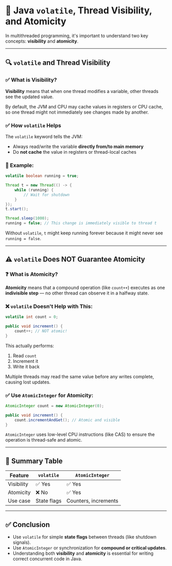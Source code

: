 
# 🧵 Java `volatile`, Thread Visibility, and Atomicity

In multithreaded programming, it's important to understand two key concepts: **visibility** and **atomicity**.

---

## 🔍 `volatile` and Thread Visibility

### ✅ What is Visibility?

**Visibility** means that when one thread modifies a variable, other threads see the updated value.

By default, the JVM and CPU may cache values in registers or CPU cache, so one thread might not immediately see changes made by another.

### ✅ How `volatile` Helps

The `volatile` keyword tells the JVM:
- Always read/write the variable **directly from/to main memory**
- Do **not cache** the value in registers or thread-local caches

### 📌 Example:

```java
volatile boolean running = true;

Thread t = new Thread(() -> {
    while (running) {
        // Wait for shutdown
    }
});
t.start();

Thread.sleep(1000);
running = false; // This change is immediately visible to thread t
```

Without `volatile`, `t` might keep running forever because it might never see `running = false`.

---

## ⚠️ `volatile` Does NOT Guarantee Atomicity

### ❓ What is Atomicity?

**Atomicity** means that a compound operation (like `count++`) executes as one **indivisible step** — no other thread can observe it in a halfway state.

### ❌ `volatile` Doesn't Help with This:

```java
volatile int count = 0;

public void increment() {
    count++; // NOT atomic!
}
```

This actually performs:
1. Read `count`
2. Increment it
3. Write it back

Multiple threads may read the same value before any writes complete, causing lost updates.

### ✅ Use `AtomicInteger` for Atomicity:

```java
AtomicInteger count = new AtomicInteger(0);

public void increment() {
    count.incrementAndGet(); // Atomic and visible
}
```

`AtomicInteger` uses low-level CPU instructions (like CAS) to ensure the operation is thread-safe and atomic.

---

## 🧠 Summary Table

| Feature    | `volatile`       | `AtomicInteger`         |
|------------|------------------|--------------------------|
| Visibility | ✅ Yes           | ✅ Yes                  |
| Atomicity  | ❌ No            | ✅ Yes                  |
| Use case   | State flags      | Counters, increments     |

---

## ✅ Conclusion

- Use `volatile` for simple **state flags** between threads (like shutdown signals).
- Use `AtomicInteger` or synchronization for **compound or critical updates**.
- Understanding both **visibility** and **atomicity** is essential for writing correct concurrent code in Java.

